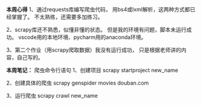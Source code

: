 **本周心得**
1、通过requests库编写爬虫代码，
用bs4或lxml解析，这两种方式都已经掌握了。
不太熟练，还需要多加练习。

2、scrapy库还不熟悉，似懂非懂的状态。
但是我的环境有问题，脚本未运行成功。
vscode用的本地环境、pycharm用的anaconda环境。

3、第二个作业（用scrapy爬取数据）我没有运行成功，
只是根据老师讲的内容，自己写的。

**本周笔记：**
爬虫命令行语句
1、创建项目
scrapy startproject new_name

2、创建具体的爬虫
scrapy genspider movies douban.com

3、运行爬虫
scrapy crawl new_name